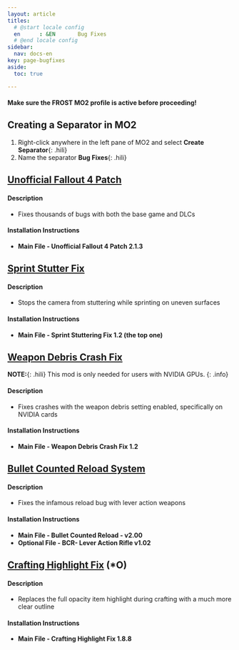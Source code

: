 ```yaml
---
layout: article
titles:
  # @start locale config
  en      : &EN       Bug Fixes
  # @end locale config
sidebar:
  nav: docs-en
key: page-bugfixes
aside:
  toc: true

---
```




#### Make sure the **FROST** MO2 profile is active before proceeding!


## Creating a Separator in MO2
1. Right-click anywhere in the left pane of MO2 and select **Create Separator**{: .hili}
2. Name the separator **Bug Fixes**{: .hili}


## [Unofficial Fallout 4 Patch](https://www.nexusmods.com/fallout4/mods/4598)

#### Description
* Fixes thousands of bugs with both the base game and DLCs

#### Installation Instructions
  * **Main File - Unofficial Fallout 4 Patch 2.1.3**



## [Sprint Stutter Fix](https://www.nexusmods.com/fallout4/mods/47760)

#### Description
* Stops the camera from stuttering while sprinting on uneven surfaces

#### Installation Instructions
* **Main File - Sprint Stuttering Fix 1.2 (the top one)**

## [Weapon Debris Crash Fix](https://www.nexusmods.com/fallout4/mods/48078)

**NOTE:**{: .hili} This mod is only needed for users with NVIDIA GPUs.
{: .info}

#### Description
* Fixes crashes with the weapon debris setting enabled, specifically on NVIDIA cards

#### Installation Instructions
  * **Main File - Weapon Debris Crash Fix 1.2**


## [Bullet Counted Reload System](https://www.nexusmods.com/fallout4/mods/41178)


#### Description
* Fixes the infamous reload bug with lever action weapons

#### Installation Instructions
* **Main File - Bullet Counted Reload - v2.00**
* **Optional File - BCR- Lever Action Rifle v1.02**



## [Crafting Highlight Fix](https://www.nexusmods.com/fallout4/mods/27479) (*O)


#### Description
*  Replaces the full opacity item highlight during crafting with a much more clear outline

#### Installation Instructions
* **Main File - Crafting Highlight Fix 1.8.8**

